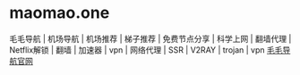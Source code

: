 # maomao.one
毛毛导航 | 机场导航 | 机场推荐 | 梯子推荐 | 免费节点分享 | 科学上网 | 翻墙代理 | Netflix解锁 | 翻墙 | 加速器 | vpn | 网络代理 | SSR | V2RAY | trojan | vpn
[毛毛导航官网](https://maomao.one/)
